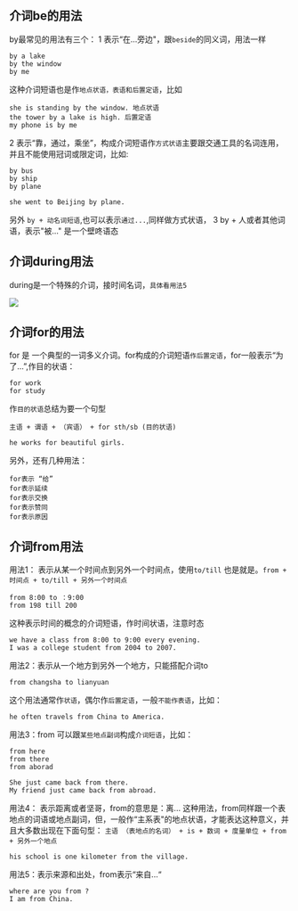 ## 介词be的用法
by最常见的用法有三个：
1 表示“在...旁边"，跟`beside`的同义词，用法一样
```
by a lake
by the window
by me
```
这种介词短语也是作`地点状语，表语和后置定语`，比如
```
she is standing by the window. 地点状语
the tower by a lake is high. 后置定语
my phone is by me

```
2 表示“靠，通过，乘坐”，构成介词短语作`方式状语`主要跟交通工具的名词连用，并且不能使用冠词或限定词，比如:
```
by bus 
by ship 
by plane
```
```
she went to Beijing by plane.
```
另外 `by + 动名词短语`,也可以表示`通过...`,同样做方式状语，
3 by + 人或者其他词语，表示"被..." 是一个壁咚语态

## 介词during用法
during是一个特殊的介词，接时间名词，`具体看用法5`

![](https://cdn.nlark.com/yuque/0/2023/jpeg/12824334/1684812967042-4afc8292-b72e-4fb7-a7be-202c070a3e59.jpeg)
## 介词for的用法
for 是 一个典型的一词多义介词。for构成的介词短语`作后置定语`，for一般表示“为了...”,作目的状语：
```
for work
for study
```
作`目的状语`总结为要一个句型
```
主语 + 谓语 + （宾语） + for sth/sb (目的状语)
```
```
he works for beautiful girls.
```
另外，还有几种用法：
```
for表示 “给”
for表示延续
for表示交换
for表示赞同
for表示原因
```
## 介词from用法
用法1： 表示从某一个时间点到另外一个时间点，使用`to/till`
也是就是。`from + 时间点 + to/till + 另外一个时间点`
```
from 8:00 to ：9:00
from 198 till 200
```
这种表示时间的概念的介词短语，作时间状语，注意时态
```
we have a class from 8:00 to 9:00 every evening.
I was a college student from 2004 to 2007.
```
用法2：表示从一个地方到另外一个地方，只能搭配介词to
```
from changsha to lianyuan
```
这个用法通常作`状语`，偶尔作`后置定语`，一般`不能作表语`，比如：
```
he often travels from China to America.
```
用法3：from 可以跟`某些地点副词`构成`介词短语`，比如：
```
from here
from there
from aborad
```
```
She just came back from there.
My friend just came back from abroad.
```
用法4： 表示距离或者坚哥，from的意思是：离...
这种用法，from同样跟一个表地点的词语或地点副词，但，一般作“主系表"的地点状语，才能表达这种意义，并且大多数出现在下面句型：
`主语 （表地点的名词） + is + 数词 + 度量单位 + from + 另外一个地点`
```
his school is one kilometer from the village.
```
用法5：表示来源和出处，from表示“来自...“
```
where are you from ?
I am from China.
```
